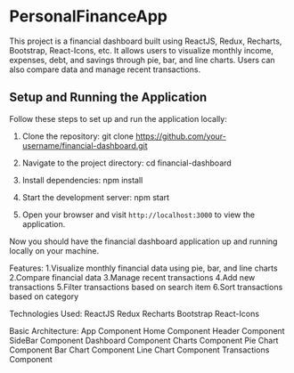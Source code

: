 # PersonalFinanceApp
This project is a financial dashboard built using ReactJS, Redux, Recharts, Bootstrap, React-Icons, etc. It allows users to visualize monthly income, expenses, debt, and savings through pie, bar, and line charts. Users can also compare data and manage recent transactions.

## Setup and Running the Application
Follow these steps to set up and run the application locally:

1. Clone the repository: git clone https://github.com/your-username/financial-dashboard.git

2. Navigate to the project directory: cd financial-dashboard

3. Install dependencies: npm install

4. Start the development server: npm start

5. Open your browser and visit `http://localhost:3000` to view the application.

Now you should have the financial dashboard application up and running locally on your machine.

Features:
1.Visualize monthly financial data using pie, bar, and line charts
2.Compare financial data
3.Manage recent transactions
4.Add new transactions
5.Filter transactions based on search item
6.Sort transactions based on category

Technologies Used:
ReactJS
Redux
Recharts
Bootstrap
React-Icons

Basic Architecture:
App Component
  Home Component
    Header Component
    SideBar Component
    Dashboard Component
      Charts Component
      Pie Chart Component
      Bar Chart Component
      Line Chart Component
      Transactions Component
